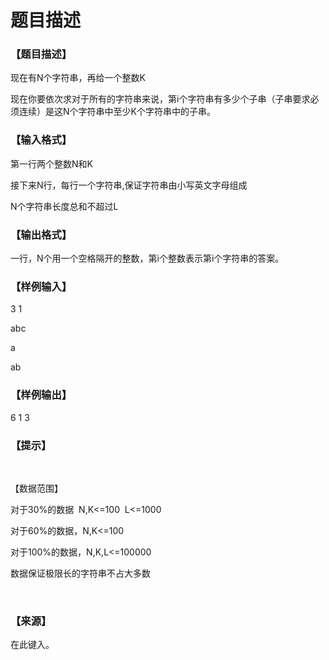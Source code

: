 # 题目描述


<h3>
【题目描述】
</h3>
<p>
现在有N个字符串，再给一个整数K
</p>
<p>
现在你要依次求对于所有的字符串来说，第i个字符串有多少个子串（子串要求必须连续）是这N个字符串中至少K个字符串中的子串。
</p>
<h3>
【输入格式】
</h3>
<p>
第一行两个整数N和K
</p>
<p>
接下来N行，每行一个字符串,保证字符串由小写英文字母组成
</p>
<p>
N个字符串长度总和不超过L
</p>
<h3>
【输出格式】
</h3>
<p>
一行，N个用一个空格隔开的整数，第i个整数表示第i个字符串的答案。
</p>
<h3>
【样例输入】
</h3>
<p>
3 1
</p>
<p>
abc
</p>
<p>
a
</p>
<p>
ab
</p>
<h3>
【样例输出】
</h3>
<p>
6 1 3
</p>
<h3>
【提示】
</h3>
<p>
<br/>
</p>
<p>
【数据范围】
</p>
<p>
对于30%的数据  N,K&lt;=100  L&lt;=1000
</p>
<p>
对于60%的数据，N,K&lt;=100
</p>
<p>
对于100%的数据，N,K,L&lt;=100000
</p>
<p>
数据保证极限长的字符串不占大多数
</p>
<p>
<br/>
</p>
<h3>
【来源】
</h3>
<p>
在此键入。
</p>

